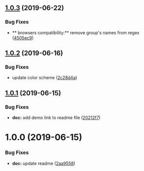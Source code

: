 ## [1.0.3](https://github.com/treeskar/rxjs-demo/compare/v1.0.2...v1.0.3) (2019-06-22)


### Bug Fixes

* ** browsers compatibility:** remove group's names from regex ([4505ec9](https://github.com/treeskar/rxjs-demo/commit/4505ec9))

## [1.0.2](https://github.com/treeskar/rxjs-demo/compare/v1.0.1...v1.0.2) (2019-06-16)


### Bug Fixes

* update color scheme ([2c28d4a](https://github.com/treeskar/rxjs-demo/commit/2c28d4a))

## [1.0.1](https://github.com/treeskar/rxjs-demo/compare/v1.0.0...v1.0.1) (2019-06-15)


### Bug Fixes

* **doc:** add demo link to readme file ([20212f7](https://github.com/treeskar/rxjs-demo/commit/20212f7))

# 1.0.0 (2019-06-15)


### Bug Fixes

* **doc:** update readme ([2aa9558](https://github.com/treeskar/rxjs-demo/commit/2aa9558))

